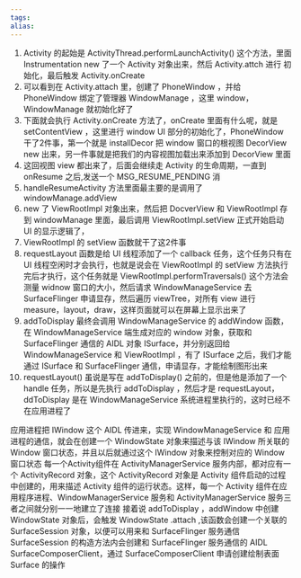 ```yaml
---
tags: 
alias:
---
```

1. Activity 的起始是 ActivityThread.performLaunchActivity() 这个方法，里面 Instrumentation new 了一个 Activity 对象出来，然后 Activity.attch 进行 初始化，最后触发 Activity.onCreate
2. 可以看到在 Activity.attach 里，创建了 PhoneWindow ，并给 PhoneWindow 绑定了管理器 WindowManage ，这里 window，WindowManage 就初始化好了
3. 下面就会执行 Activity.onCreate 方法了，onCreate 里面有什么呢，就是 setContentView ，这里进行 window UI 部分的初始化了，PhoneWindow 干了2件事，第一个就是 installDecor 把 window 窗口的根视图 DecorView new 出来，另一件事就是把我们的内容视图加载出来添加到 DecorView 里面
4. 这回视图 view 都出来了，后面会继续走 Activity 的生命周期，一直到 onResume 之后,发送一个 MSG_RESUME_PENDING 消
5. handleResumeActivity 方法里面最主要的是调用了 windowManage.addView
6. new 了 ViewRootImpl 对象出来，然后把 DocverView 和 ViewRootImpl 存到 windowManage 里面，最后调用 ViewRootImpl.setView 正式开始启动 UI 的显示逻辑了，
7. ViewRootImpl 的 setView 函数就干了这2件事
8. requestLayout 函数是给 UI 线程添加了一个 callback 任务，这个任务只有在 UI 线程空闲时才会执行，也就是说会在 ViewRootImpl 的 setView 方法执行完后才执行，这个任务就是 ViewRootImpl.performTraversals() 这个方法会测量 widnow 窗口的大小，然后请求 WindowManageService 去 SurfaceFlinger 申请显存，然后遍历 viewTree，对所有 view 进行 measure，layout，draw，这样页面就可以在屏幕上显示出来了
9. addToDisplay 最终会调用 WindowManageService 的 addWindow 函数，在 WindowManageService 端生成对应的 window 对象，获取和 SurfaceFlinger 通信的 AIDL 对象 ISurface，并分别返回给 WindowManageService 和 ViewRootImpl ，有了 ISurface 之后，我们才能通过 ISurface 和 SurfaceFlinger 通信，申请显存，才能绘制图形出来
10. requestLayout() 虽说是写在 addToDisplay() 之前的，但是他是添加了一个 handle 任务，所以是先执行 addToDisplay ，然后才是 requestLayout，
ddToDisplay 是在 WindowManageService 系统进程里执行的，这时已经不在应用进程了

应用进程把 IWindow 这个 AIDL 传进来，实现 WindowManageService 和 应用进程的通信，就会在创建一个 WindowState 对象来描述与该 IWindow 所关联的 Window 窗口状态，并且以后就通过这个 IWindow 对象来控制对应的 Window 窗口状态
每一个Activity组件在 ActivityManagerService 服务内部，都对应有一个 ActivityRecord 对象，这个 ActivityRecord 对象是 Activity 组件启动的过程中创建的，用来描述 Activity 组件的运行状态。这样，每一个 Activity 组件在应用程序进程、WindowManagerService 服务和 ActivityManagerService 服务三者之间就分别一一地建立了连接
接着说 addToDisplay ，addWindow 中创建 WindowState 对象后，会触发 WindowState .attach ,该函数会创建一个关联的 SurfaceSession 对象，以便可以用来和 SurfaceFlinger 服务通信
SurfaceSession 的构造方法内会创建和 SurfaceFlinger 服务通信的 AIDL SurfaceComposerClient，通过 SurfaceComposerClient 申请创建绘制表面 Surface 的操作






  
  









